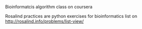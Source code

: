 #

Bioinformatcis algorithm class on coursera

Rosalind practices are python exercises for bioinformatics list on http://rosalind.info/problems/list-view/
